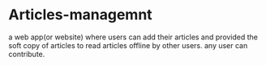 # Articles-managemnt
a web app(or website) where users can add their articles and provided the soft copy of articles to read articles offline by other users. any user can contribute.
